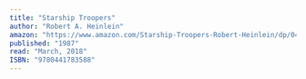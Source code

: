 ```yaml
---
title: "Starship Troopers"
author: "Robert A. Heinlein"
amazon: "https://www.amazon.com/Starship-Troopers-Robert-Heinlein/dp/0441783589"
published: "1987"
read: "March, 2018"
ISBN: "9780441783588"
---
```

